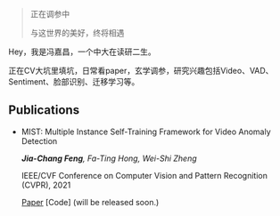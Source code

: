 > 正在调参中
> 
> 与这世界的美好，终将相遇

Hey，我是冯嘉昌，一个中大在读研二生。

正在CV大坑里填坑，日常看paper，玄学调参，研究兴趣包括Video、VAD、Sentiment、脸部识别、迁移学习等。

## Publications
- MIST: Multiple Instance Self-Training Framework for Video Anomaly Detection

  _**Jia-Chang Feng**, Fa-Ting Hong, Wei-Shi Zheng_
  
  IEEE/CVF Conference on Computer Vision and Pattern Recognition (CVPR), 2021
  
    [Paper](https://arxiv.org/abs/2104.01633) [Code] (will be released soon.)



